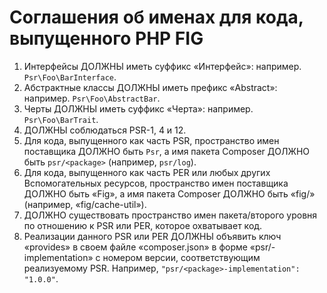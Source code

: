 Соглашения об именах для кода, выпущенного PHP FIG
===============================================

1. Интерфейсы ДОЛЖНЫ иметь суффикс «Интерфейс»: например. `Psr\Foo\BarInterface`.
2. Абстрактные классы ДОЛЖНЫ иметь префикс «Abstract»: например. `Psr\Foo\AbstractBar`.
3. Черты ДОЛЖНЫ иметь суффикс «Черта»: например. `Psr\Foo\BarTrait`.
4. ДОЛЖНЫ соблюдаться PSR-1, 4 и 12.
5. Для кода, выпущенного как часть PSR, пространство имен поставщика ДОЛЖНО быть `Psr`, а имя пакета Composer ДОЛЖНО быть `psr/<package>` (например, `psr/log`).
6. Для кода, выпущенного как часть PER или любых других Вспомогательных ресурсов, пространство имен поставщика ДОЛЖНО быть «Fig», а имя пакета Composer ДОЛЖНО быть «fig/<package>» (например, «fig/cache-util»).
7. ДОЛЖНО существовать пространство имен пакета/второго уровня по отношению к PSR или PER, которое охватывает код.
8. Реализации данного PSR или PER ДОЛЖНЫ объявить ключ «provides» в своем файле «composer.json» в форме «psr/<package>-implementation» с номером версии, соответствующим реализуемому PSR. Например, `"psr/<package>-implementation": "1.0.0"`.
